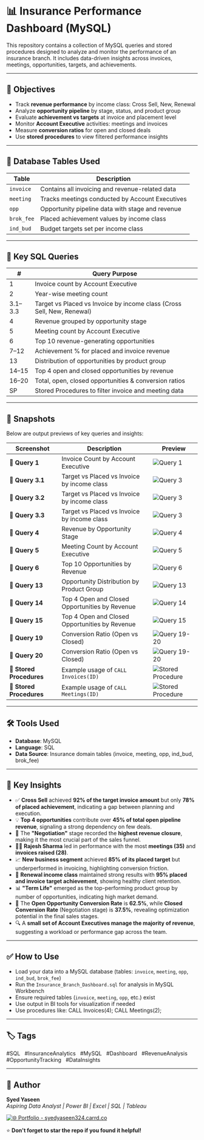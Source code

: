 # 📊 Insurance Performance Dashboard (MySQL)

This repository contains a collection of MySQL queries and stored procedures designed to analyze and monitor the performance of an insurance branch. It includes data-driven insights across invoices, meetings, opportunities, targets, and achievements.

---

## 🎯 Objectives

- Track **revenue performance** by income class: Cross Sell, New, Renewal
- Analyze **opportunity pipeline** by stage, status, and product group
- Evaluate **achievement vs targets** at invoice and placement level
- Monitor **Account Executive** activities: meetings and invoices
- Measure **conversion ratios** for open and closed deals
- Use **stored procedures** to view filtered performance insights
  
---

## 🧩 Database Tables Used

| Table        | Description                                       |
|--------------|---------------------------------------------------|
| `invoice`    | Contains all invoicing and revenue-related data   |
| `meeting`    | Tracks meetings conducted by Account Executives   |
| `opp`        | Opportunity pipeline data with stage and revenue  |
| `brok_fee`   | Placed achievement values by income class         |
| `ind_bud`    | Budget targets set per income class               |

---

## 🧠 Key SQL Queries

| #  | Query Purpose                                                |
|----|--------------------------------------------------------------|
| 1  | Invoice count by Account Executive                           |
| 2  | Year-wise meeting count                                      |
| 3.1–3.3 | Target vs Placed vs Invoice by income class (Cross Sell, New, Renewal) |
| 4  | Revenue grouped by opportunity stage                         |
| 5  | Meeting count by Account Executive                           |
| 6  | Top 10 revenue-generating opportunities                      |
| 7–12 | Achievement % for placed and invoice revenue               |
| 13 | Distribution of opportunities by product group               |
| 14–15 | Top 4 open and closed opportunities by revenue            |
| 16–20 | Total, open, closed opportunities & conversion ratios     |
| SP | Stored Procedures to filter invoice and meeting data         |

---

## 📸 Snapshots

Below are output previews of key queries and insights:

| Screenshot        | Description                                                | Preview |
|-------------------|------------------------------------------------------------|---------|
| 📌 **Query 1**     | Invoice Count by Account Executive                         | ![Query 1](https://github.com/yas324/SQL-Project/blob/main/insurance-dashboard/query_01_invoice_count.PNG) |
| 📌 **Query 3.1** | Target vs Placed vs Invoice by income class             | ![Query 3](https://github.com/yas324/SQL-Project/blob/main/insurance-dashboard/query_3.1_income_class_summary.png) |
| 📌 **Query 3.2** | Target vs Placed vs Invoice by income class             | ![Query 3](https://github.com/yas324/SQL-Project/blob/main/insurance-dashboard/query_3.2_income_class_summary.png) |
| 📌 **Query 3.3** | Target vs Placed vs Invoice by income class             | ![Query 3](https://github.com/yas324/SQL-Project/blob/main/insurance-dashboard/query_3.3_income_class_summary.png) |
| 📌 **Query 4**     | Revenue by Opportunity Stage                               | ![Query 4](https://github.com/yas324/SQL-Project/blob/main/insurance-dashboard/query_04_stage_revenue.png) |
| 📌 **Query 5**     | Meeting Count by Account Executive                         | ![Query 5](https://github.com/yas324/SQL-Project/blob/main/insurance-dashboard/query_05_meeting_count.png) |
| 📌 **Query 6**     | Top 10 Opportunities by Revenue                            | ![Query 6](https://github.com/yas324/SQL-Project/blob/main/insurance-dashboard/query_06_top_opportunities.png) |
| 📌 **Query 13**    | Opportunity Distribution by Product Group                  | ![Query 13](https://github.com/yas324/SQL-Project/blob/main/insurance-dashboard/query_13_product_group.png) |
| 📌 **Query 14** | Top 4 Open and Closed Opportunities by Revenue             | ![Query 14](https://github.com/yas324/SQL-Project/blob/main/insurance-dashboard/query_14_top_open.png) |
| 📌 **Query 15** | Top 4 Open and Closed Opportunities by Revenue             | ![Query 15](https://github.com/yas324/SQL-Project/blob/main/insurance-dashboard/query_15_top_closed.png) |
| 📌 **Query 19** | Conversion Ratio (Open vs Closed)                          | ![Query 19-20](https://github.com/yas324/SQL-Project/blob/main/insurance-dashboard/query_19_open_conversion_ratio.png) |
| 📌 **Query 20** | Conversion Ratio (Open vs Closed)                          | ![Query 19-20](https://github.com/yas324/SQL-Project/blob/main/insurance-dashboard/query_20_clsd_conversion_ratio.png) |
| 📌 **Stored Procedures** | Example usage of `CALL Invoices(ID)` | ![Stored Procedure](https://github.com/yas324/SQL-Project/blob/main/insurance-dashboard/1_stored_procedure_usage.png) |
| 📌 **Stored Procedures** | Example usage of `CALL Meetings(ID)` | ![Stored Procedure](https://github.com/yas324/SQL-Project/blob/main/insurance-dashboard/2_stored_procedure_usage.png) |

---
## 🛠️ Tools Used

- **Database**: MySQL
- **Language**: SQL
- **Data Source**: Insurance domain tables (invoice, meeting, opp, ind_bud, brok_fee)
---

## 📌 Key Insights

- ✅ **Cross Sell** achieved **92% of the target invoice amount** but only **78% of placed achievement**, indicating a gap between planning and execution.
- 💡 **Top 4 opportunities** contribute over **45% of total open pipeline revenue**, signaling a strong dependency on few deals.
- 🧩 The **"Negotiation"** stage recorded the **highest revenue closure**, making it the most crucial part of the sales funnel.
- 👨‍💼 **Rajesh Sharma** led in performance with the most **meetings (35)** and **invoices raised (28)**.
- 📈 **New business segment** achieved **85% of its placed target** but underperformed in invoicing, highlighting conversion friction.
- 🔁 **Renewal income class** maintained strong results with **95% placed and invoice target achievement**, showing healthy client retention.
- 📊 **"Term Life"** emerged as the top-performing product group by number of opportunities, indicating high market demand.
- 🎯 The **Open Opportunity Conversion Rate** is **62.5%**, while **Closed Conversion Rate** (Negotiation stage) is **37.5%**, revealing optimization potential in the final sales stages.
- 🔍 A **small set of Account Executives manage the majority of revenue**, suggesting a workload or performance gap across the team.

---
## ✅ How to Use

- Load your data into a MySQL database (tables: `invoice`, `meeting`, `opp`, `ind_bud`, `brok_fee`)
- Run the `Insurance_Branch_Dashboard.sql` for analysis in MySQL Workbench
- Ensure required tables (`invoice`, `meeting`, `opp`, etc.) exist
- Use output in BI tools for visualization if needed
- Use procedures like:
CALL Invoices(4);
CALL Meetings(2);

---
## 🏷 Tags

#SQL &nbsp; #InsuranceAnalytics &nbsp; #MySQL &nbsp; #Dashboard &nbsp; #RevenueAnalysis &nbsp; #OpportunityTracking &nbsp; #DataInsights


--- 
## 👤 Author

**Syed Yaseen**  
*Aspiring Data Analyst | Power BI | Excel | SQL | Tableau*

[![🌐 Portfolio - syedyaseen324.carrd.co](https://img.shields.io/badge/Visit-My%20Portfolio-blue?style=for-the-badge&logo=internet-explorer)](https://syedyaseen324.carrd.co/)

⭐ **Don't forget to star the repo if you found it helpful!**

